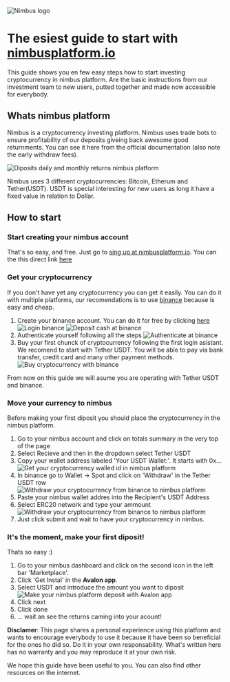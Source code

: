 ![Nimbus logo](assets/img/nimbus_log.svg)

# The esiest guide to start with  [nimbusplatform.io](https://app.nimbusplatform.io/sign-up)
This guide shows you en few easy steps how to start investing cryptocurrency in nimbus platform. Are the basic instructions from our investment team to new users, putted together and made now accessible for everybody.

## Whats nimbus platform

Nimbus is a cryptocurrency investing platform. Nimbus uses trade bots to ensure profitability of our deposits giveing back awesome good returnments. You can see it here from the official documentation (also note the early withdraw fees).

![Diposits daily and monthly returns nimbus platform](assets/img/intro.png)

Nimbus uses 3 different cryptocurrencies: Bitcoin, Etherum and Tether(USDT). USDT is special interesting for new users as long it have a fixed value in relation to Dollar.

## How to start

### Start creating your nimbus account

That's so easy, and free. Just go to [sing up at nimbusplatform.io](https://app.nimbusplatform.io/sign-up). You can the this direct link [here](https://app.nimbusplatform.io/sign-up)

### Get your cryptocurrency

If you don't have yet any cryptocurrency you can get it easily. You can do it with multiple platforms, our recomendations is to use [binance](https://binance.com) because is easy and cheap.

1. Create your binance account. You can do it for free by clicking [here](https://accounts.binance.com/register)
![Login binance](assets/img/1_1.png)
![Deposit cash at binance](assets/img/1_2.png)
2. Authenticate yourself following all the steps
![Authenticate at binance](assets/img/1_3.png)
3. Buy your first chunck of cryptocurrency following the first login asistant. We recomend to start with Tether USDT. You will be able to pay via bank transfer, credit card and many other payment methods.
![Buy cryptocurrency with binance](assets/img/1_4.png)

From now on this guide we will asume you are operating with Tether USDT and binance.

### Move your currency to nimbus 

Before making your first diposit you should place the cryptocurrency in the nimbus platform.

1. Go to your nimbus account and click on totals summary in the very top of the page
2. Select Recieve and then in the dropdown select Tether USDT
3. Copy your wallet address labeled 'Your USDT Wallet:'. It starts with 0x...
![Get your cryptocurrency walled id in nimbus platform](assets/img/2_1.png)
4. In binance go to Wallet -> Spot and click on 'Withdraw' in the Tether USDT row
![Withdraw your cryptocurrency from binance to nimbus platform](assets/img/2_4.png)
5. Paste your nimbus wallet addres into the Recipient's USDT Address
6. Select ERC20 network and type your ammount
![Withdraw your cryptocurrency from binance to nimbus platform](assets/img/2_6.png)
7. Just click submit and wait to have your cryptocurrency in nimbus.

### It's the moment, make your first diposit!

Thats so easy :)
1. Go to your nimbus dashboard and click on the second icon in the left bar 'Marketplace'.
2. Click 'Get Instal' in the **Avalon app**.
3. Select USDT and introduce the amount you want to diposit
![Make your nimbus platform deposit with Avalon app](assets/img/3_1.png)
4. Click next
5. Click done
6. ... wait an see the returns caming into your acount!


**Disclamer**: This page shares a personal experience using this platform and wants to encourage everybody to use it because it have been so beneficial for the ones ho did so. Do it in your own responsability. What's written here has no warranty and you may reproduce it at your own risk.

We hope this guide have been useful to you. You can also find other resources on the internet.


